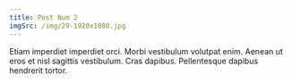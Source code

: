 ```yaml
---
title: Post Num 2
imgSrc: /img/29-1920x1080.jpg
---
```


Etiam imperdiet imperdiet orci. Morbi vestibulum volutpat enim. Aenean ut eros et nisl sagittis vestibulum. Cras dapibus. Pellentesque dapibus hendrerit tortor.
